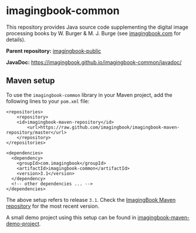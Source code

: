 # imagingbook-common

This repository provides Java source code supplementing
the digital image processing books by W. Burger & M. J. Burge
(see [imagingbook.com](https://imagingbook.com) for details).

**Parent repository:** [imagingbook-public](https://github.com/imagingbook/imagingbook-public)

**JavaDoc:** https://imagingbook.github.io/imagingbook-common/javadoc/

## Maven setup

To use the ``imagingbook-common`` library in your Maven project, add the following lines to your ``pom.xml`` file:
````
<repositories>
    <repository>
	<id>imagingbook-maven-repository</id>
    	<url>https://raw.github.com/imagingbook/imagingbook-maven-repository/master</url>
    </repository>
</repositories>

<dependencies>
  <dependency>
    <groupId>com.imagingbook</groupId>
    <artifactId>imagingbook-common</artifactId>
    <version>3.1</version>
  </dependency>
  <!-- other dependencies ... -->
</dependencies>
````
The above setup refers to release `3.1`. Check the [ImagingBook Maven repository](https://github.com/imagingbook/imagingbook-maven-repository/tree/master/com/imagingbook/) for the most recent version.

A small demo project using this setup can be found in [imagingbook-maven-demo-project](https://github.com/imagingbook/imagingbook-maven-demo-project).
